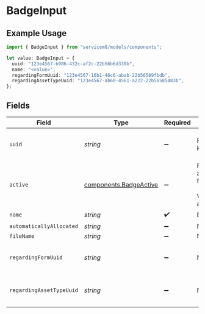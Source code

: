 # BadgeInput

## Example Usage

```typescript
import { BadgeInput } from "servicem8/models/components";

let value: BadgeInput = {
  uuid: "123e4567-b986-432c-af2c-22b56b6d339b",
  name: "<value>",
  regardingFormUuid: "123e4567-16b1-46c6-abab-22b56589fbdb",
  regardingAssetTypeUuid: "123e4567-ab60-4561-a222-22b56585483b",
};
```

## Fields

| Field                                                            | Type                                                             | Required                                                         | Description                                                      | Example                                                          |
| ---------------------------------------------------------------- | ---------------------------------------------------------------- | ---------------------------------------------------------------- | ---------------------------------------------------------------- | ---------------------------------------------------------------- |
| `uuid`                                                           | *string*                                                         | :heavy_minus_sign:                                               | Record UUID key                                                  | 123e4567-b986-432c-af2c-22b56b6d339b                             |
| `active`                                                         | [components.BadgeActive](../../models/components/badgeactive.md) | :heavy_minus_sign:                                               | Record active/deleted flag. <br/><br/>Valid values are [0,1]     |                                                                  |
| `name`                                                           | *string*                                                         | :heavy_check_mark:                                               | Badge Name                                                       |                                                                  |
| `automaticallyAllocated`                                         | *string*                                                         | :heavy_minus_sign:                                               | N/A                                                              |                                                                  |
| `fileName`                                                       | *string*                                                         | :heavy_minus_sign:                                               | N/A                                                              |                                                                  |
| `regardingFormUuid`                                              | *string*                                                         | :heavy_minus_sign:                                               | N/A                                                              | 123e4567-16b1-46c6-abab-22b56589fbdb                             |
| `regardingAssetTypeUuid`                                         | *string*                                                         | :heavy_minus_sign:                                               | N/A                                                              | 123e4567-ab60-4561-a222-22b56585483b                             |